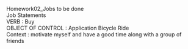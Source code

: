 Homework02_Jobs to be done                                                                                                                                                        
Job Statements                                                                                                                                                                     
VERB              :    Buy                                                                                                                                                         
OBJECT OF CONTROL :   Application Bicycle Ride                                                                                                                                    
Context           :   motivate myself and have a good time along with a group of friends                                                                                                                   

